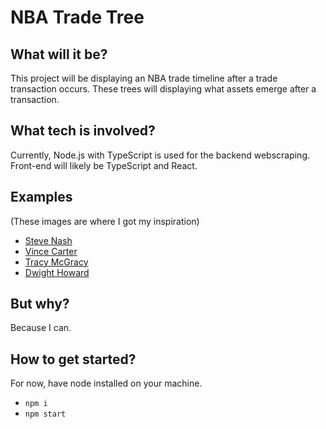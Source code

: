 # NBA Trade Tree

## What will it be?

This project will be displaying an NBA trade timeline after a trade transaction occurs. These trees will displaying what assets emerge after a transaction.

## What tech is involved?

Currently, Node.js with TypeScript is used for the backend webscraping. Front-end will likely be TypeScript and React. 

## Examples

(These images are where I got my inspiration)

- [Steve Nash](https://i.imgur.com/hF61NiW.jpg)
- [Vince Carter](https://i.imgur.com/n8MJK00.jpg)
- [Tracy McGracy](https://i.imgur.com/RTExHxV.png)
- [Dwight Howard](https://i.imgur.com/jBCUqqs.jpg)


## But why?

Because I can.

## How to get started?

For now, have node installed on your machine.
- `npm i`
- `npm start`
